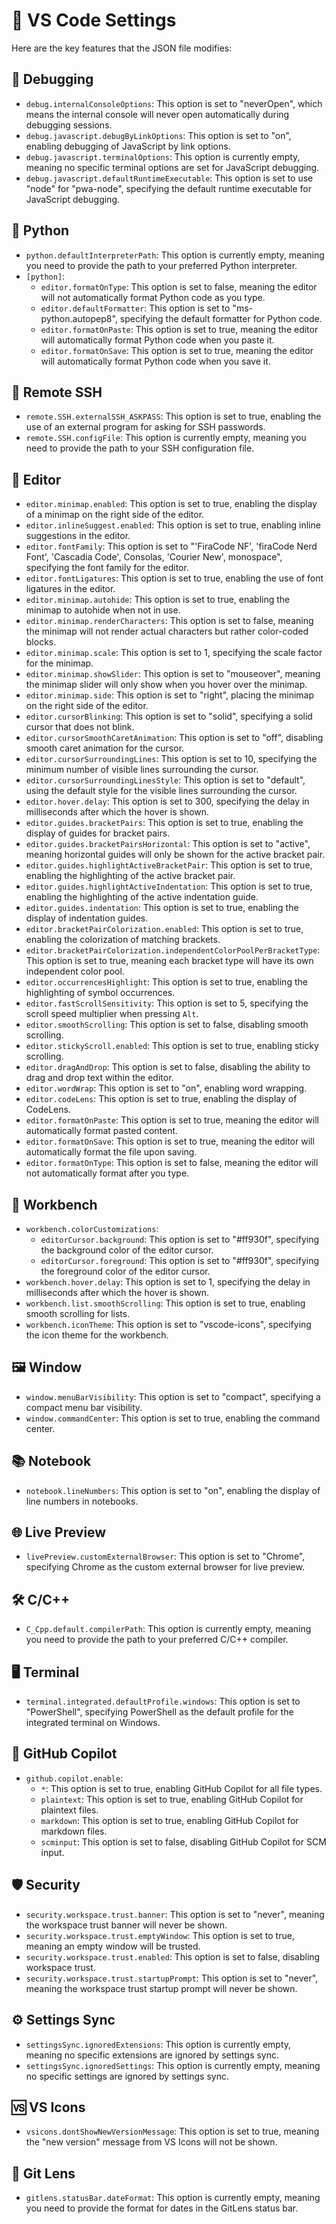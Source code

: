 # 📝 VS Code Settings

Here are the key features that the JSON file modifies:

## 🐞 Debugging
- `debug.internalConsoleOptions`: This option is set to "neverOpen", which means the internal console will never open automatically during debugging sessions.
- `debug.javascript.debugByLinkOptions`: This option is set to "on", enabling debugging of JavaScript by link options.
- `debug.javascript.terminalOptions`: This option is currently empty, meaning no specific terminal options are set for JavaScript debugging.
- `debug.javascript.defaultRuntimeExecutable`: This option is set to use "node" for "pwa-node", specifying the default runtime executable for JavaScript debugging.

## 🐍 Python
- `python.defaultInterpreterPath`: This option is currently empty, meaning you need to provide the path to your preferred Python interpreter.
- `[python]`: 
  - `editor.formatOnType`: This option is set to false, meaning the editor will not automatically format Python code as you type.
  - `editor.defaultFormatter`: This option is set to "ms-python.autopep8", specifying the default formatter for Python code.
  - `editor.formatOnPaste`: This option is set to true, meaning the editor will automatically format Python code when you paste it.
  - `editor.formatOnSave`: This option is set to true, meaning the editor will automatically format Python code when you save it.

## 📡 Remote SSH
- `remote.SSH.externalSSH_ASKPASS`: This option is set to true, enabling the use of an external program for asking for SSH passwords.
- `remote.SSH.configFile`: This option is currently empty, meaning you need to provide the path to your SSH configuration file.

## 📝 Editor
- `editor.minimap.enabled`: This option is set to true, enabling the display of a minimap on the right side of the editor.
- `editor.inlineSuggest.enabled`: This option is set to true, enabling inline suggestions in the editor.
- `editor.fontFamily`: This option is set to "'FiraCode NF', 'firaCode Nerd Font', 'Cascadia Code', Consolas, 'Courier New', monospace", specifying the font family for the editor.
- `editor.fontLigatures`: This option is set to true, enabling the use of font ligatures in the editor.
- `editor.minimap.autohide`: This option is set to true, enabling the minimap to autohide when not in use.
- `editor.minimap.renderCharacters`: This option is set to false, meaning the minimap will not render actual characters but rather color-coded blocks.
- `editor.minimap.scale`: This option is set to 1, specifying the scale factor for the minimap.
- `editor.minimap.showSlider`: This option is set to "mouseover", meaning the minimap slider will only show when you hover over the minimap.
- `editor.minimap.side`: This option is set to "right", placing the minimap on the right side of the editor.
- `editor.cursorBlinking`: This option is set to "solid", specifying a solid cursor that does not blink.
- `editor.cursorSmoothCaretAnimation`: This option is set to "off", disabling smooth caret animation for the cursor.
- `editor.cursorSurroundingLines`: This option is set to 10, specifying the minimum number of visible lines surrounding the cursor.
- `editor.cursorSurroundingLinesStyle`: This option is set to "default", using the default style for the visible lines surrounding the cursor.
- `editor.hover.delay`: This option is set to 300, specifying the delay in milliseconds after which the hover is shown.
- `editor.guides.bracketPairs`: This option is set to true, enabling the display of guides for bracket pairs.
- `editor.guides.bracketPairsHorizontal`: This option is set to "active", meaning horizontal guides will only be shown for the active bracket pair.
- `editor.guides.highlightActiveBracketPair`: This option is set to true, enabling the highlighting of the active bracket pair.
- `editor.guides.highlightActiveIndentation`: This option is set to true, enabling the highlighting of the active indentation guide.
- `editor.guides.indentation`: This option is set to true, enabling the display of indentation guides.
- `editor.bracketPairColorization.enabled`: This option is set to true, enabling the colorization of matching brackets.
- `editor.bracketPairColorization.independentColorPoolPerBracketType`: This option is set to true, meaning each bracket type will have its own independent color pool.
- `editor.occurrencesHighlight`: This option is set to true, enabling the highlighting of symbol occurrences.
- `editor.fastScrollSensitivity`: This option is set to 5, specifying the scroll speed multiplier when pressing `Alt`.
- `editor.smoothScrolling`: This option is set to false, disabling smooth scrolling.
- `editor.stickyScroll.enabled`: This option is set to true, enabling sticky scrolling.
- `editor.dragAndDrop`: This option is set to false, disabling the ability to drag and drop text within the editor.
- `editor.wordWrap`: This option is set to "on", enabling word wrapping.
- `editor.codeLens`: This option is set to true, enabling the display of CodeLens.
- `editor.formatOnPaste`: This option is set to true, meaning the editor will automatically format pasted content.
- `editor.formatOnSave`: This option is set to true, meaning the editor will automatically format the file upon saving.
- `editor.formatOnType`: This option is set to false, meaning the editor will not automatically format after you type.

## 🎨 Workbench
- `workbench.colorCustomizations`: 
  - `editorCursor.background`: This option is set to "#ff930f", specifying the background color of the editor cursor.
  - `editorCursor.foreground`: This option is set to "#ff930f", specifying the foreground color of the editor cursor.
- `workbench.hover.delay`: This option is set to 1, specifying the delay in milliseconds after which the hover is shown.
- `workbench.list.smoothScrolling`: This option is set to true, enabling smooth scrolling for lists.
- `workbench.iconTheme`: This option is set to "vscode-icons", specifying the icon theme for the workbench.

## 🖼️ Window
- `window.menuBarVisibility`: This option is set to "compact", specifying a compact menu bar visibility.
- `window.commandCenter`: This option is set to true, enabling the command center.

## 📚 Notebook
- `notebook.lineNumbers`: This option is set to "on", enabling the display of line numbers in notebooks.

## 🌐 Live Preview
- `livePreview.customExternalBrowser`: This option is set to "Chrome", specifying Chrome as the custom external browser for live preview.

## 🛠️ C/C++
- `C_Cpp.default.compilerPath`: This option is currently empty, meaning you need to provide the path to your preferred C/C++ compiler.

## 🖥️ Terminal
- `terminal.integrated.defaultProfile.windows`: This option is set to "PowerShell", specifying PowerShell as the default profile for the integrated terminal on Windows.

## 🤖 GitHub Copilot
- `github.copilot.enable`: 
  - `*`: This option is set to true, enabling GitHub Copilot for all file types.
  - `plaintext`: This option is set to true, enabling GitHub Copilot for plaintext files.
  - `markdown`: This option is set to true, enabling GitHub Copilot for markdown files.
  - `scminput`: This option is set to false, disabling GitHub Copilot for SCM input.

## 🛡️ Security
- `security.workspace.trust.banner`: This option is set to "never", meaning the workspace trust banner will never be shown.
- `security.workspace.trust.emptyWindow`: This option is set to true, meaning an empty window will be trusted.
- `security.workspace.trust.enabled`: This option is set to false, disabling workspace trust.
- `security.workspace.trust.startupPrompt`: This option is set to "never", meaning the workspace trust startup prompt will never be shown.

## ⚙️ Settings Sync
- `settingsSync.ignoredExtensions`: This option is currently empty, meaning no specific extensions are ignored by settings sync.
- `settingsSync.ignoredSettings`: This option is currently empty, meaning no specific settings are ignored by settings sync.

## 🆚 VS Icons
- `vsicons.dontShowNewVersionMessage`: This option is set to true, meaning the "new version" message from VS Icons will not be shown.

## 📅 Git Lens
- `gitlens.statusBar.dateFormat`: This option is currently empty, meaning you need to provide the format for dates in the GitLens status bar.
